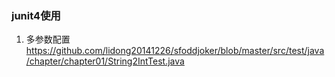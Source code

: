 ### junit4使用
1. 多参数配置
<https://github.com/lidong20141226/sfoddjoker/blob/master/src/test/java/chapter/chapter01/String2IntTest.java>
